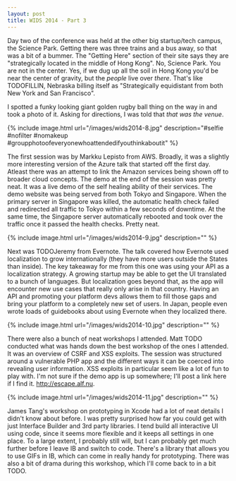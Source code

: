 ```yaml
---
layout: post
title: WIDS 2014 - Part 3
---
```


Day two of the conference was held at the other big startup/tech campus, the Science Park. Getting there was three trains and a bus away, so that was a bit of a bummer. The "Getting Here" section of their site says they are "strategically located in the middle of Hong Kong". No, Science Park. You are not in the center. Yes, if we dug up all the soil in Hong Kong you'd be near the center of gravity, but the *people* live over *there*. That's like TODOFILLIN, Nebraska billing itself as "Strategically equidistant from both New York and San Francisco".

I spotted a funky looking giant golden rugby ball thing on the way in and took a photo of it. Asking for directions, I was told that *that was the venue*.

{% include image.html 	url="/images/wids2014-8.jpg" description="#selfie #nofilter #nomakeup #groupphotoofeveryonewhoattendedifyouthinkaboutit" %}

The first session was by Markku Lepisto from AWS. Broadly, it was a slightly more interesting version of the Azure talk that started off the first day. Atleast there was an attempt to link the Amazon services being shown off to broader cloud concepts. The demo at the end of the session was pretty neat. It was a live demo of the self healing ability of their services. The demo website was being served from both Tokyo and Singapore. When the primary server in Singapore was killed, the automatic health check failed and redirected all traffic to Tokyo within a few seconds of downtime. At the same time, the Singapore server automatically rebooted and took over the traffic once it passed the health checks. Pretty neat.

{% include image.html 	url="/images/wids2014-9.jpg" description="" %}

Next was TODOJeremy from Evernote. The talk covered how Evernote used localization to grow internationally (they have more users outside the States than inside). The key takeaway for me from this one was using your API as a localization strategy. A growing startup may be able to get the UI translated to a bunch of languages. But localization goes beyond that, as the app will encounter new use cases that really only arise in that country. Having an API and promoting your platform devs allows them to fill those gaps and bring your platform to a completely new set of users. In Japan, people even wrote loads of guidebooks about using Evernote when they localized there.

{% include image.html 	url="/images/wids2014-10.jpg" description="" %}


There were also a bunch of neat workshops I attended. Matt TODO conducted what was hands down the best workshop of the ones I attended. It was an overview of CSRF and XSS exploits. The session was structured around a vulnerable PHP app and the different ways it can be coerced into revealing user information. XSS exploits in particular seem like a lot of fun to play with. I'm not sure if the demo app is up somewhere; I'll post a link here if I find it. http://escape.alf.nu.

{% include image.html 	url="/images/wids2014-11.jpg" description="" %}


James Tang's workshop on prototyping in Xcode had a lot of neat details I didn't know about before. I was pretty surprised how far you could get with just Interface Builder and 3rd party libraries. I tend build all interactive UI using code, since it seems more flexible and it keeps all settings in one place. To a large extent, I probably still will, but I can probably get much further before I leave IB and switch to code. There's a library that allows you to use GIFs in IB, which can come in really handy for prototyping. There was also a bit of drama during this workshop, which I'll come back to in a bit TODO.
